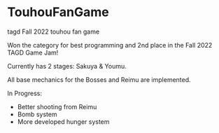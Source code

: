 # TouhouFanGame
 tagd Fall 2022 touhou fan game
 
Won the category for best programming and 2nd place in the Fall 2022 TAGD Game Jam!

Currently has 2 stages: Sakuya & Youmu.

All base mechanics for the Bosses and Reimu are implemented.

In Progress:
 - Better shooting from Reimu
 - Bomb system
 - More developed hunger system

        
